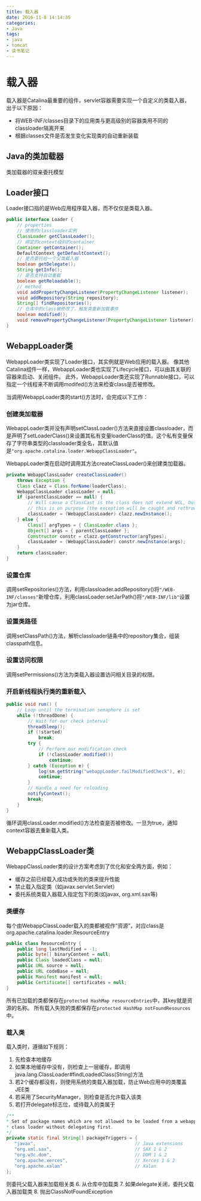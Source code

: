 ```yaml
---
title: 载入器
date: 2016-11-8 14:14:35
categories: 
- Java
tags:
- java
- tomcat
- 读书笔记
---
```


# 载入器

载入器是Catalina最重要的组件，servlet容器需要实现一个自定义的类载入器，出于以下原因：
* 将WEB-INF/classes目录下的应用类与更高级别的容器类用不同的classloader隔离开来
* 根据classes文件是否发生变化实现类的自动重新装载

## Java的类加载器

类加载器的双亲委托模型

## Loader接口

Loader接口指的是Web应用程序载入器，而不仅仅是类载入器。

```java
public interface Loader {
    // properties
    // 使用的classloader实例
    ClassLoader getClassLoader();
    // 绑定的context级别的container
    Container getContainer();
    DefaultContext getDefaultContext();
    // 是否委托给一个父类载入器
    boolean getDelegate();
    String getInfo();
    // 是否支持自动重载
    boolean getReloadable();
    // method
    void addPropertyChangeListener(PropertyChangeListener listener);
    void addRepository(String repository);
    String[] findRepositories();
    // 仓库中的class被修改了，触发类重新加载事件
    boolean modified();
    void removePropertyChangeListener(PropertyChangeListener listener);
}
```

## WebappLoader类

WebappLoader类实现了Loader接口，其实例就是Web应用的载入器。
像其他Catalina组件一样，WebappLoader类也实现了Lifecycle接口，可以由其关联的容器来启动、关闭组件。
此外，WebappLoader类还实现了Runnable接口，可以指定一个线程来不断调用modifed()方法来检查class是否被修改。

当调用WebappLoader类的start()方法时，会完成以下工作：

### 创建类加载器

WebappLoader类并没有声明setClassLoader()方法来直接设置classloader，而是声明了setLoaderClass()来设置其私有变量loaderClass的值。这个私有变量保存了字符串类型的classloader类全名，其默认值是`"org.apache.catalina.loader.WebappClassLoader"`。

WebappLoader类在启动时调用其方法createClassLoader()来创建类加载器。

```java
private WebappClassLoader createClassLoader()
    throws Exception {
    Class clazz = Class.forName(loaderClass);
    WebappClassLoader classLoader = null;
    if (parentClassLoader == null) {
        // Will cause a ClassCast is the class does not extend WCL, but
        // this is on purpose (the exception will be caught and rethrown)
        classLoader = (WebappClassLoader) clazz.newInstance();
    } else {
        Class[] argTypes = { ClassLoader.class };
        Object[] args = { parentClassLoader };
        Constructor constr = clazz.getConstructor(argTypes);
        classLoader = (WebappClassLoader) constr.newInstance(args);
    }
    return classLoader;
}
```

### 设置仓库

调用setRepositories()方法，利用classloader.addRepository()将`"/WEB-INF/classes"`新增仓库，利用classLoader.setJarPath()将`"/WEB-INF/lib"`设置为jar仓库。

### 设置类路径

调用setClassPath()方法，解析classloader链条中的repository集合，组装classpath信息。

### 设置访问权限

调用setPermissions()方法为类载入器设置访问相关目录的权限。

### 开启新线程执行类的重新载入

```java
public void run() {
    // Loop until the termination semaphore is set
    while (!threadDone) {
        // Wait for our check interval
        threadSleep();
        if (!started)
            break;
        try {
            // Perform our modification check
            if (!classLoader.modified())
                continue;
        } catch (Exception e) {
            log(sm.getString("webappLoader.failModifiedCheck"), e);
            continue;
        }
        // Handle a need for reloading
        notifyContext();
        break;
    }
}
```
循环调用classLoader.modified()方法检查是否被修改。一旦为true，通知context容器去重新载入类。

## WebappClassLoader类

WebappClassLoader类的设计方案考虑到了优化和安全两方面，例如：
* 缓存之前已经载入成功或失败的类来提升性能
* 禁止载入指定类（如javax.servlet.Servlet）
* 委托系统类载入器载入指定包下的类(如javax, org.xml.sax等)

### 类缓存

每个由WebappClassLoader载入的类都被视作“资源”，对应class是org.apache.catalina.loader.ResourceEntry

```java
public class ResourceEntry {
    public long lastModified = -1;
    public byte[] binaryContent = null;
    public Class loadedClass = null;
    public URL source = null;
    public URL codeBase = null;
    public Manifest manifest = null;
    public Certificate[] certificates = null;
}
```

所有已加载的类都保存在`protected HashMap resourceEntries`中，其key就是资源的名称。
所有载入失败的类都保存在`protected HashMap notFoundResources`中。

### 载入类

载入类时，遵循如下规则：
1. 先检查本地缓存
2. 如果本地缓存中没有，则检查上一层缓存，即调用java.lang.ClassLoader#findLoadedClass(String)方法
3. 若2个缓存都没有，则使用系统的类载入器加载，防止Web应用中的类覆盖JEE类
4. 若采用了SecurityManager，则检查是否允许载入该类
5. 若打开delegate标志位，或待载入的类属于
```java
/**
* Set of package names which are not allowed to be loaded from a webapp
* class loader without delegating first.
*/
private static final String[] packageTriggers = {
   "javax",                                     // Java extensions
   "org.xml.sax",                               // SAX 1 & 2
   "org.w3c.dom",                               // DOM 1 & 2
   "org.apache.xerces",                         // Xerces 1 & 2
   "org.apache.xalan"                           // Xalan
};
```
则委托父载入器来加载相关类
6. 从仓库中加载类
7. 如果delegate关闭，委托父载入器加载类
8. 抛出ClassNotFoundException
